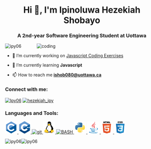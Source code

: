<h1 align="center">Hi 👋, I'm Ipinoluwa Hezekiah Shobayo</h1>
<h3 align="center">A 2nd-year Software Engineering Student at Uottawa</h3>


<!--<img align = "right" alt = "coding" width = "400" src="https://i.ibb.co/dQ3rmS9/text.gif">-->
<img align = "right" alt = "coding" width = "400" src="https://i.pinimg.com/originals/06/60/ef/0660efe82fa3da42ed56eef013171835.gif">
<p align="left"> <img src="https://komarev.com/ghpvc/?username=ipy060&label=Profile%26views&color=0e75b6&style=flat" alt="ipy06" /> </p>

- 🔭 I’m currently working on [Javascript Coding Exercises](https://github.com/ipy06/javascriptCodingExercises/tree/main)

- 🌱 I’m currently learning **Javascript**

- 📫 How to reach me **ishob080@uottawa.ca**

<h3 align="left">Connect with me:</h3>
<p align="left">
<!-- <a href="https://twitter.com/Ipy06" target="blank"><img align="center" src="https://raw.githubusercontent.com/rahuldkjain/github-profile-readme-generator/master/src/images/icons/Social/twitter.svg" alt="Ipy06" height="30" width="40" /></a> -->
<a href="https://linkedin.com/in/hezekiah-shobayo" target="blank"><img align="center" src="https://raw.githubusercontent.com/rahuldkjain/github-profile-readme-generator/master/src/images/icons/Social/linked-in-alt.svg" alt="Ipy06" height="30" width="40" /></a>
<a href="https://www.instagram.com/hezekiah_ipy/" target="blank"><img align="center" src="https://raw.githubusercontent.com/rahuldkjain/github-profile-readme-generator/master/src/images/icons/Social/instagram.svg" alt="hezekiah_ipy" height="30" width="40" /></a>
</p>

<h3 align="left">Languages and Tools:</h3>
<p align="left"> 
  <a href="https://www.cprogramming.com/" target="_blank" rel="noreferrer"> <img src="https://raw.githubusercontent.com/devicons/devicon/master/icons/c/c-original.svg" alt="c" width="40" height="40"/> </a> 
  <a href="https://www.w3schools.com/cpp/" target="_blank" rel="noreferrer"> <img src="https://raw.githubusercontent.com/devicons/devicon/master/icons/cplusplus/cplusplus-original.svg" alt="c++" width="40" height="40"/> </a> 
  <a href="https://git-scm.com/" target="_blank" rel="noreferrer"> <img src="https://www.vectorlogo.zone/logos/git-scm/git-scm-icon.svg" alt="git" width="40" height="40"/> </a> 
  <a href="https://www.linux.org/" target="_blank" rel="noreferrer"> <img src="https://raw.githubusercontent.com/devicons/devicon/master/icons/linux/linux-original.svg" alt="linux" width="40" height="40"/> </a> 
  <a href="https://www.gnu.org/software/bash/" target="_blank" rel="noreferrer"> <img src="https://www.vectorlogo.zone/logos/gnu_bash/gnu_bash-icon.svg" alt="BASH" width="40" height="40"/> </a>
  <a href="https://www.python.org" target="_blank" rel="noreferrer"> <img src="https://raw.githubusercontent.com/devicons/devicon/master/icons/python/python-original.svg" alt="python" width="40" height="40"/> </a> 
  <a href="https://www.java.com" target="_blank" rel="noreferrer"> <img src="https://raw.githubusercontent.com/devicons/devicon/master/icons/java/java-original.svg" alt="java" width="40" height="40"/> </a> 
  <a href="https://www.w3.org/html/" target="_blank" rel="noreferrer"> <img src="https://raw.githubusercontent.com/devicons/devicon/master/icons/html5/html5-original-wordmark.svg" alt="html5" width="40" height="40"/> </a> 
  <a href="https://www.w3schools.com/css/" target="_blank" rel="noreferrer"> <img src="https://raw.githubusercontent.com/devicons/devicon/master/icons/css3/css3-original-wordmark.svg" alt="css3" width="40" height="40"/> </a> </p>

<!--![Top Langs](https://github-readme-stats.vercel.app/api/top-langs/?username=ipy06&theme=transparent&hide_progress=false&layout=compact&langs_count=6)-->
<p><img align="left" src="https://github-readme-stats.vercel.app/api/top-langs/?username=ipy06&theme=transparent&hide_progress=false&layout=compact&langs_count=6" alt="ipy06" /></p>

<p>&nbsp;<img align="left" src="https://github-readme-stats.vercel.app/api?username=ipy06&show_icons=true&locale=en&theme=transparent" alt="ipy06" /></p>
